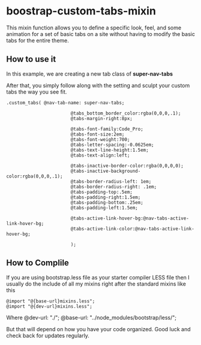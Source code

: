 # boostrap-custom-tabs-mixin
This mixin function allows you to define a specific look, feel, and some animation for a set of basic tabs on a site without having to modify the basic tabs for the entire theme.

## How to use it
In this example, we are creating a new tab class of **super-nav-tabs**

After that, you simply follow along with the setting and sculpt your custom tabs the way you see fit.

	.custom_tabs( @nav-tab-name: super-nav-tabs; 
							
							@tabs_bottom_border_color:rgba(0,0,0,.1);
							@tabs-margin-right:8px;
							
							@tabs-font-family:Code_Pro;
							@tabs-font-size:2em;
							@tabs-font-weight:700;
							@tabs-letter-spacing:-0.0625em;
							@tabs-text-line-height:1.5em;
							@tabs-text-align:left;
							
							@tabs-inactive-border-color:rgba(0,0,0,0);
							@tabs-inactive-background-color:rgba(0,0,0,.1);
							@tabs-border-radius-left: 1em;
							@tabs-border-radius-right: .1em;
							@tabs-padding-top:.5em;
							@tabs-padding-right:1.5em;
							@tabs-padding-bottom:.25em;
							@tabs-padding-left:1.5em;
							
							@tabs-active-link-hover-bg:@nav-tabs-active-link-hover-bg;
							@tabs-active-link-color:@nav-tabs-active-link-hover-bg;
							
							);

## How to Complile
If you are using bootstrap.less file as your starter compiler LESS file then I usually do the include of all my mixins right after the standard mixins like this

	@import "@{base-url}mixins.less";
	@import "@{dev-url}mixins.less";

Where 
	@dev-url: "./";
	@base-url: "../node_modules/bootstrap/less/";
	
But that will depend on how you have your code organized.
Good luck and check back for updates regularly.
